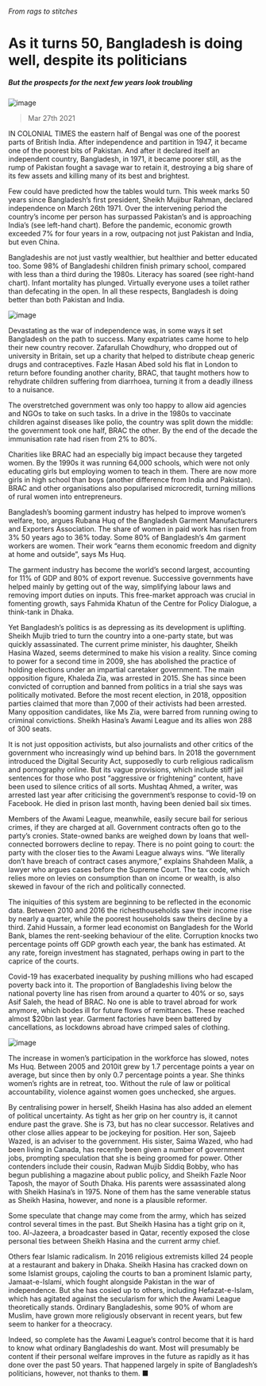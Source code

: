 ###### From rags to stitches
# As it turns 50, Bangladesh is doing well, despite its politicians 
##### But the prospects for the next few years look troubling 
![image](images/20210327_ASP003_1.jpg) 
> Mar 27th 2021 
IN COLONIAL TIMES the eastern half of Bengal was one of the poorest parts of British India. After independence and partition in 1947, it became one of the poorest bits of Pakistan. And after it declared itself an independent country, Bangladesh, in 1971, it became poorer still, as the rump of Pakistan fought a savage war to retain it, destroying a big share of its few assets and killing many of its best and brightest.
Few could have predicted how the tables would turn. This week marks 50 years since Bangladesh’s first president, Sheikh Mujibur Rahman, declared independence on March 26th 1971. Over the intervening period the country’s income per person has surpassed Pakistan’s and is approaching India’s (see left-hand chart). Before the pandemic, economic growth exceeded 7% for four years in a row, outpacing not just Pakistan and India, but even China.

Bangladeshis are not just vastly wealthier, but healthier and better educated too. Some 98% of Bangladeshi children finish primary school, compared with less than a third during the 1980s. Literacy has soared (see right-hand chart). Infant mortality has plunged. Virtually everyone uses a toilet rather than defecating in the open. In all these respects, Bangladesh is doing better than both Pakistan and India.
![image](images/20210327_ASC297_0.png) 

Devastating as the war of independence was, in some ways it set Bangladesh on the path to success. Many expatriates came home to help their new country recover. Zafarullah Chowdhury, who dropped out of university in Britain, set up a charity that helped to distribute cheap generic drugs and contraceptives. Fazle Hasan Abed sold his flat in London to return before founding another charity, BRAC, that taught mothers how to rehydrate children suffering from diarrhoea, turning it from a deadly illness to a nuisance.
The overstretched government was only too happy to allow aid agencies and NGOs to take on such tasks. In a drive in the 1980s to vaccinate children against diseases like polio, the country was split down the middle: the government took one half, BRAC the other. By the end of the decade the immunisation rate had risen from 2% to 80%.
Charities like BRAC had an especially big impact because they targeted women. By the 1990s it was running 64,000 schools, which were not only educating girls but employing women to teach in them. There are now more girls in high school than boys (another difference from India and Pakistan). BRAC and other organisations also popularised microcredit, turning millions of rural women into entrepreneurs.
Bangladesh’s booming garment industry has helped to improve women’s welfare, too, argues Rubana Huq of the Bangladesh Garment Manufacturers and Exporters Association. The share of women in paid work has risen from 3% 50 years ago to 36% today. Some 80% of Bangladesh’s 4m garment workers are women. Their work “earns them economic freedom and dignity at home and outside”, says Ms Huq.
The garment industry has become the world’s second largest, accounting for 11% of GDP and 80% of export revenue. Successive governments have helped mainly by getting out of the way, simplifying labour laws and removing import duties on inputs. This free-market approach was crucial in fomenting growth, says Fahmida Khatun of the Centre for Policy Dialogue, a think-tank in Dhaka.
Yet Bangladesh’s politics is as depressing as its development is uplifting. Sheikh Mujib tried to turn the country into a one-party state, but was quickly assassinated. The current prime minister, his daughter, Sheikh Hasina Wazed, seems determined to make his vision a reality. Since coming to power for a second time in 2009, she has abolished the practice of holding elections under an impartial caretaker government. The main opposition figure, Khaleda Zia, was arrested in 2015. She has since been convicted of corruption and banned from politics in a trial she says was politically motivated. Before the most recent election, in 2018, opposition parties claimed that more than 7,000 of their activists had been arrested. Many opposition candidates, like Ms Zia, were barred from running owing to criminal convictions. Sheikh Hasina’s Awami League and its allies won 288 of 300 seats.
It is not just opposition activists, but also journalists and other critics of the government who increasingly wind up behind bars. In 2018 the government introduced the Digital Security Act, supposedly to curb religious radicalism and pornography online. But its vague provisions, which include stiff jail sentences for those who post “aggressive or frightening” content, have been used to silence critics of all sorts. Mushtaq Ahmed, a writer, was arrested last year after criticising the government’s response to covid-19 on Facebook. He died in prison last month, having been denied bail six times.
Members of the Awami League, meanwhile, easily secure bail for serious crimes, if they are charged at all. Government contracts often go to the party’s cronies. State-owned banks are weighed down by loans that well-connected borrowers decline to repay. There is no point going to court: the party with the closer ties to the Awami League always wins. “We literally don’t have breach of contract cases anymore,” explains Shahdeen Malik, a lawyer who argues cases before the Supreme Court. The tax code, which relies more on levies on consumption than on income or wealth, is also skewed in favour of the rich and politically connected.
The iniquities of this system are beginning to be reflected in the economic data. Between 2010 and 2016 the richesthouseholds saw their income rise by nearly a quarter, while the poorest households saw theirs decline by a third. Zahid Hussain, a former lead economist on Bangladesh for the World Bank, blames the rent-seeking behaviour of the elite. Corruption knocks two percentage points off GDP growth each year, the bank has estimated. At any rate, foreign investment has stagnated, perhaps owing in part to the caprice of the courts.
Covid-19 has exacerbated inequality by pushing millions who had escaped poverty back into it. The proportion of Bangladeshis living below the national poverty line has risen from around a quarter to 40% or so, says Asif Saleh, the head of BRAC. No one is able to travel abroad for work anymore, which bodes ill for future flows of remittances. These reached almost $20bn last year. Garment factories have been battered by cancellations, as lockdowns abroad have crimped sales of clothing.
![image](images/20210327_ASC297_0.png) 

The increase in women’s participation in the workforce has slowed, notes Ms Huq. Between 2005 and 2010it grew by 1.7 percentage points a year on average, but since then by only 0.7 percentage points a year. She thinks women’s rights are in retreat, too. Without the rule of law or political accountability, violence against women goes unchecked, she argues.
By centralising power in herself, Sheikh Hasina has also added an element of political uncertainty. As tight as her grip on her country is, it cannot endure past the grave. She is 73, but has no clear successor. Relatives and other close allies appear to be jockeying for position. Her son, Sajeeb Wazed, is an adviser to the government. His sister, Saima Wazed, who had been living in Canada, has recently been given a number of government jobs, prompting speculation that she is being groomed for power. Other contenders include their cousin, Radwan Mujib Siddiq Bobby, who has begun publishing a magazine about public policy, and Sheikh Fazle Noor Taposh, the mayor of South Dhaka. His parents were assassinated along with Sheikh Hasina’s in 1975. None of them has the same venerable status as Sheikh Hasina, however, and none is a plausible reformer.
Some speculate that change may come from the army, which has seized control several times in the past. But Sheikh Hasina has a tight grip on it, too. Al-Jazeera, a broadcaster based in Qatar, recently exposed the close personal ties between Sheikh Hasina and the current army chief.
Others fear Islamic radicalism. In 2016 religious extremists killed 24 people at a restaurant and bakery in Dhaka. Sheikh Hasina has cracked down on some Islamist groups, cajoling the courts to ban a prominent Islamic party, Jamaat-e-Islami, which fought alongside Pakistan in the war of independence. But she has cosied up to others, including Hefazat-e-Islam, which has agitated against the secularism for which the Awami League theoretically stands. Ordinary Bangladeshis, some 90% of whom are Muslim, have grown more religiously observant in recent years, but few seem to hanker for a theocracy.
Indeed, so complete has the Awami League’s control become that it is hard to know what ordinary Bangladeshis do want. Most will presumably be content if their personal welfare improves in the future as rapidly as it has done over the past 50 years. That happened largely in spite of Bangladesh’s politicians, however, not thanks to them. ■
